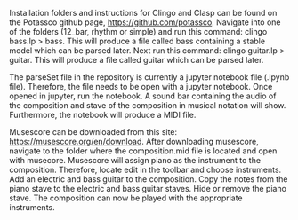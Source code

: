 Installation folders and instructions for Clingo and Clasp can be found on the Potassco github page, https://github.com/potassco. Navigate into one of the folders (12_bar, rhythm or simple) and run this command: clingo bass.lp > bass. This will produce a file called bass containing a stable model which can be parsed later. Next run this command: clingo guitar.lp > guitar. This will produce a file called guitar which can be parsed later. 

The parseSet file in the repository is currently a jupyter notebook file (.ipynb file). Therefore, the file needs to be open with a jupyter notebook. Once opened in jupyter, run the notebook. A sound bar containing the audio of the composition and stave of the composition in musical notation will show. Furthermore, the notebook will produce a MIDI file. 

Musescore can be downloaded from this site: https://musescore.org/en/download. After downloading musescore, navigate to the folder where the composition.mid file is located and open with musecore. Musescore will assign piano as the instrument to the composition. Therefore, locate edit in the toolbar and choose instruments. Add an electric and bass guitar to the composition. Copy the notes from the piano stave to the electric and bass guitar staves. Hide or remove the piano stave. The composition can now be played with the appropriate instruments. 
